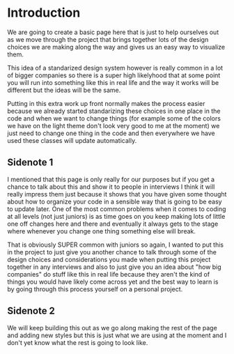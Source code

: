# Introduction
We are going to create a basic page here that is just to help ourselves out as we move through the project 
that brings together lots of the design choices we are making along the way and gives us an easy way to 
visualize them.

This idea of a standarized design system however is really common in a lot of bigger companies so there is 
a super high likelyhood that at some point you will run into something like this in real life and the way it 
works will be different but the ideas will be the same.

Putting in this extra work up front normally makes the process easier because we already started standarizing 
these choices in one place in the code and when we want to change things (for example some of the colors we 
have on the light theme don't look very good to me at the moment) we just need to change one thing in the code 
and then everywhere we have used these classes will update automatically.

## Sidenote 1
I mentioned that this page is only really for our purposes but if you get a chance to talk about this and show 
it to people in interviews I think it will really impress them just because it shows that you have given some 
thought about how to organize your code in a sensible way that is going to be easy to update later. One of the 
most common problems when it comes to coding at all levels (not just juniors) is as time goes on you keep making 
lots of little one off changes here and there and eventually it always gets to the stage where whenever you change 
one thing something else will break.

That is obviously SUPER common with juniors so again, I wanted to put this in the project to just give you another 
chance to talk through some of the design choices and considerations you made when putting this project together in 
any interviews and also to just give you an idea about "how big companies" do stuff like this in real life because 
they aren't the kind of things you would have likely come across yet and the best way to learn is by going through 
this process yourself on a personal project.

## Sidenote 2
We will keep building this out as we go along making the rest of the page and adding new styles but this is just what 
we are using at the moment and I don't yet know what the rest is going to look like.